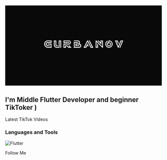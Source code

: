[![Header](https://github.com/Dadebay/Dadebay/blob/main/assets/logo.png)](https://www.tiktok.com/@tkmprogrammer)

## I'm Middle Flutter Developer and beginner TikToker )

Latest TikTok Videos

### Languages and Tools
![Flutter](https://img.shields.io/badge/-<Flutter>-090909?style=for-the-badge&logo=flutter&logoColor=47C5FB)

Follow Me
